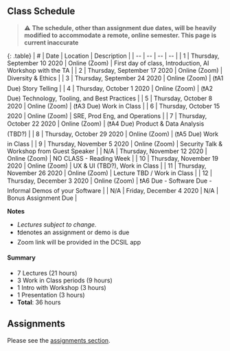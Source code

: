 ## Class Schedule

> :warning: **The schedule, other than assignment due dates, will be heavily modified to accommodate a remote, online semester. This page is current inaccurate** 

{: .table}
| # | Date | Location | Description |
| -- | -- | -- | -- |
| 1 | Thursday, September 10 2020 | Online (Zoom) | First day of class, Introduction, AI Workshop with the TA |
| 2 | Thursday, September 17 2020 | Online (Zoom) | Diversity & Ethics |
| 3 | Thursday, September 24 2020 | Online (Zoom) | (❗A1 Due) Story Telling |
| 4 | Thursday, October 1 2020 | Online (Zoom) | (❗A2 Due) Technology, Tooling, and Best Practices |
| 5 | Thursday, October 8 2020 | Online (Zoom) | (❗A3 Due) Work in Class |
| 6 | Thursday, October 15 2020 | Online (Zoom) | SRE, Prod Eng, and Operations |
| 7 | Thursday, October 22 2020 | Online (Zoom) | (❗A4 Due) Product & Data Analysis (TBD?) |
| 8 | Thursday, October 29 2020 | Online (Zoom) | (❗A5 Due) Work in Class |
| 9 | Thursday, November 5 2020 | Online (Zoom) | Security Talk & Workshop from Guest Speaker |
| N/A | Thursday, November 12 2020 | Online (Zoom) | NO CLASS - Reading Week |
| 10 | Thursday, November 19 2020 | Online (Zoom) | UX & UI (TBD?), Work in Class |
| 11 | Thursday, November 26 2020 | Online (Zoom) | Lecture TBD / Work in Class |
| 12 | Thursday, December 3 2020 | Online (Zoom) | ❗A6 Due - Software Due - Informal Demos of your Software |
| N/A | Friday, December 4 2020 | N/A | Bonus Assignment Due |

**Notes**
- _Lectures subject to change._
- ❗denotes an assignment or demo is due
- Zoom link will be provided in the DCSIL app

#### Summary

- 7 Lectures (21 hours)
- 3 Work in Class periods (9 hours)
- 1 Intro with Workshop (3 hours)
- 1 Presentation (3 hours)
- **Total**: 36 hours

## Assignments

Please see the [assignments section](../assignments/README.md).

